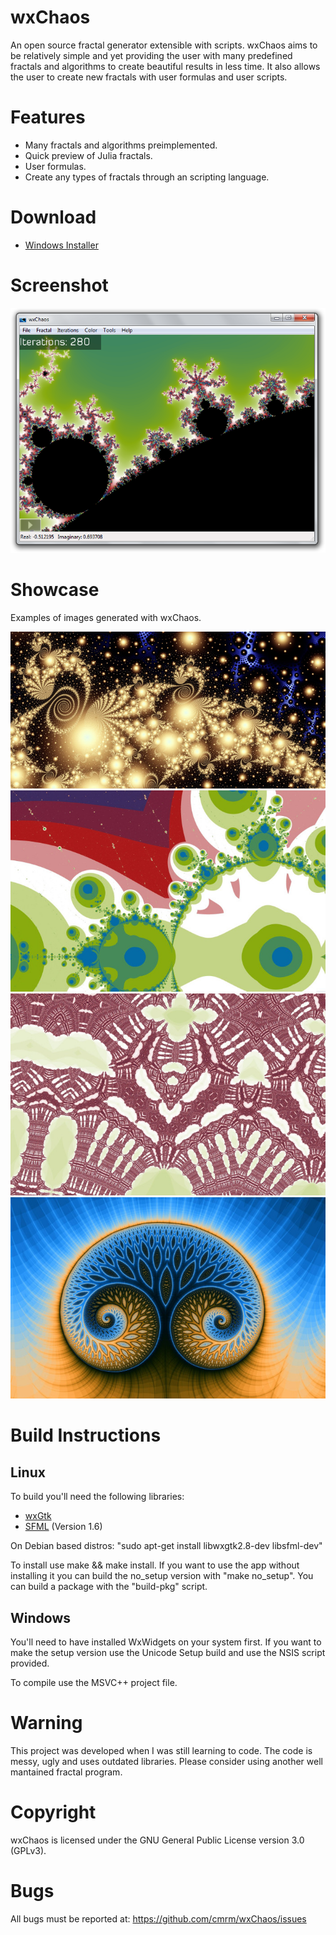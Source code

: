 wxChaos
========
An open source fractal generator extensible with scripts. wxChaos aims to be relatively simple and yet providing the user with many predefined fractals and algorithms to create beautiful results in less time. It also allows the user to create new fractals with user formulas and user scripts.

Features
========
* Many fractals and algorithms preimplemented.
* Quick preview of Julia fractals.
* User formulas.
* Create any types of fractals through an scripting language.

Download
========
* [Windows Installer](https://github.com/cmrm/wxChaos/releases/download/v1.0.3/wxChaos-1.0.3.exe)

Screenshot
==========
![Screenshot](images/screenshot.png?raw=true "Screenshot")


Showcase
========
Examples of images generated with wxChaos.

![Example1](images/example1.jpg?raw=true "Example 1")
![Example2](images/example2.jpg?raw=true "Example 2")
![Example3](images/example3.jpg?raw=true "Example 3")
![Example4](images/example4.jpg?raw=true "Example 4")

Build Instructions
========

Linux
--------

To build you'll need the following libraries:

* [wxGtk](https://www.wxwidgets.org/)
* [SFML](http://www.sfml-dev.org/) (Version 1.6)

On Debian based distros: "sudo apt-get install libwxgtk2.8-dev  libsfml-dev"

To install use make && make install.
If you want to use the app without installing it you can build the no_setup version with "make no_setup".
You can build a package with the "build-pkg" script.

Windows
--------
You'll need to have installed WxWidgets on your system first.
If you want to make the setup version use the Unicode Setup build and use the NSIS script provided.

To compile use the MSVC++ project file.

Warning
=======
This project was developed when I was still learning to code. The code is messy, ugly and uses outdated libraries. Please consider using another well mantained fractal program.

Copyright
========
wxChaos is licensed under the GNU General Public License version 3.0 (GPLv3).

Bugs
========
All bugs must be reported at:
https://github.com/cmrm/wxChaos/issues
